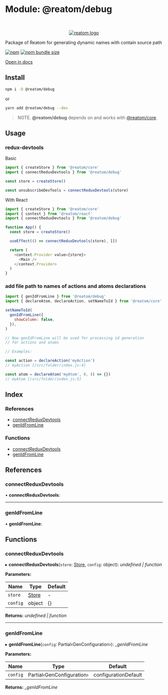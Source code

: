 # Module: @reatom/debug

<div align="center">
<br/>

[![reatom logo](https://reatom.js.org/logos/logo.svg)](https://reatom.js.org)

</div>

Package of Reatom for generating dynamic names with contain source path

[![npm](https://img.shields.io/npm/v/@reatom/debug?style=flat-square)](https://www.npmjs.com/package/@reatom/debug)
[![npm bundle size](https://img.shields.io/bundlephobia/minzip/@reatom/debug?style=flat-square)](https://bundlephobia.com/result?p=@reatom/debug)

[Open in docs](https://reatom.js.org/#/packages/debug)

## Install

```sh
npm i -D @reatom/debug
```

or

```sh
yarn add @reatom/debug --dev
```

> NOTE. **@reatom/debug** depends on and works with [@reatom/core](https://reatom.js.org/#/reatom-core).

## Usage

### redux-devtools

Basic

```js
import { createStore } from '@reatom/core'
import { connectReduxDevtools } from '@reatom/debug'

const store = createStore()

const unsubscribeDevTools = connectReduxDevtools(store)
```

With React

```js
import { createStore } from '@reatom/core'
import { context } from '@reatom/react'
import { connectReduxDevtools } from '@reatom/debug'

function App() {
  const store = createStore()

  useEffect(() => connectReduxDevtools(store), [])

  return (
    <context.Provider value={store}>
      <Main />
    </context.Provider>
  )
}
```

### add file path to names of actions and atoms declarations

```js
import { genIdFromLine } from '@reatom/debug'
import { declareAtom, declareAction, setNameToId } from '@reatom/core'

setNameToId(
  genIdFromLine({
    showColumn: false,
  }),
)

// Now genIdFromLine will be used for processing id generation
// for actions and atoms

// Examples:

const action = declareAction('myAction')
// myAction [/src/folder/index.js:4]

const atom = declareAtom('myAtom', 0, () => {})
// myAtom [/src/folder/index.js:5]
```

## Index

### References

- [connectReduxDevtools](_reatom_debug.md#markdown-header-connectreduxdevtools)
- [genIdFromLine](_reatom_debug.md#markdown-header-genidfromline)

### Functions

- [connectReduxDevtools](_reatom_debug.md#markdown-header-connectreduxdevtools)
- [genIdFromLine](_reatom_debug.md#markdown-header-genidfromline)

## References

### connectReduxDevtools

• **connectReduxDevtools**:

---

### genIdFromLine

• **genIdFromLine**:

## Functions

### connectReduxDevtools

▸ **connectReduxDevtools**(`store`: [Store](_reatom_core.md#markdown-header-store), `config`: object): _undefined | function_

**Parameters:**

| Name     | Type                                           | Default |
| -------- | ---------------------------------------------- | ------- |
| `store`  | [Store](_reatom_core.md#markdown-header-store) | -       |
| `config` | object                                         | {}      |

**Returns:** _undefined | function_

---

### genIdFromLine

▸ **genIdFromLine**(`config`: Partial‹GenConfiguration›): _\_genIdFromLine_

**Parameters:**

| Name     | Type                      | Default              |
| -------- | ------------------------- | -------------------- |
| `config` | Partial‹GenConfiguration› | configurationDefault |

**Returns:** _\_genIdFromLine_
